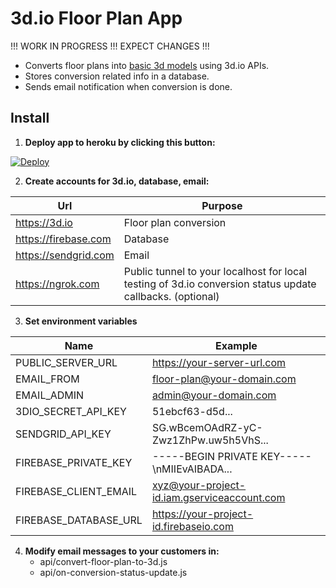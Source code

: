# 3d.io Floor Plan App

!!! WORK IN PROGRESS !!! EXPECT CHANGES !!!

* Converts floor plans into [basic 3d models](https://3d.io/floor-plan-to-3d-conversion.html) using 3d.io APIs.
* Stores conversion related info in a database.
* Sends email notification when conversion is done.

## Install

1. **Deploy app to heroku by clicking this button:**

<a href="https://heroku.com/deploy?template=https://github.com/archilogic-com/3dio-floor-plan-app/tree/master">
  <img src="https://www.herokucdn.com/deploy/button.svg" alt="Deploy">
</a>

2. **Create accounts for 3d.io, database, email:**

Url | Purpose
--- | ---
https://3d.io | Floor plan conversion
https://firebase.com | Database
https://sendgrid.com | Email
https://ngrok.com | Public tunnel to your localhost for local testing of 3d.io conversion status update callbacks. (optional)

3. **Set environment variables**

Name | Example
--- | ---
PUBLIC_SERVER_URL | https://your-server-url.com
EMAIL_FROM | floor-plan@your-domain.com
EMAIL_ADMIN | admin@your-domain.com
3DIO_SECRET_API_KEY | 51ebcf63-d5d...
SENDGRID_API_KEY | SG.wBcemOAdRZ-yC-Zwz1ZhPw.uw5h5VhS...
FIREBASE_PRIVATE_KEY | -----BEGIN PRIVATE KEY-----\nMIIEvAIBADA...
FIREBASE_CLIENT_EMAIL | xyz@your-project-id.iam.gserviceaccount.com
FIREBASE_DATABASE_URL | https://your-project-id.firebaseio.com

4. **Modify email messages to your customers in:**
   * api/convert-floor-plan-to-3d.js
   * api/on-conversion-status-update.js
